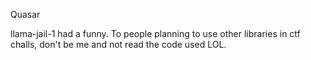 Quasar

llama-jail-1 had a funny. To people planning to use other libraries in ctf challs, don't be me and not read the code used LOL.
